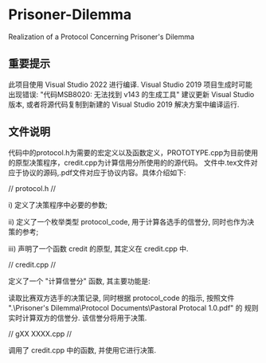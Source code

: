 # Prisoner-Dilemma
Realization of a Protocol Concerning Prisoner's Dilemma

## 重要提示
此项目使用 Visual Studio 2022 进行编译. Visual Studio 2019 项目生成时可能出现错误: 
    "代码MSB8020: 无法找到 v143 的生成工具"
建议更新 Visual Studio 版本, 或者将源代码复制到新建的 Visual Studio 2019 解决方案中编译运行. 

## 文件说明

代码中的protocol.h为需要的宏定义以及函数定义，PROTOTYPE.cpp为目前使用的原型决策程序，credit.cpp为计算信用分所使用的的源代码。
文件中.tex文件对应于协议的源码,.pdf文件对应于协议内容。具体介绍如下: 

// protocol.h //

i)   定义了决策程序中必要的参数;

ii)  定义了一个枚举类型 protocol_code, 用于计算各选手的信誉分, 同时也作为决策的参考;

iii) 声明了一个函数 credit 的原型, 其定义在 credit.cpp 中.



// credit.cpp //

定义了一个 "计算信誉分" 函数, 其主要功能是:

读取比赛双方选手的决策记录, 同时根据 protocol_code 的指示, 按照文件 ".\Prisoner's Dilemma\Protocol Documents\Pastoral Protocal 1.0.pdf" 的
规则实时计算双方的信誉分. 该信誉分将用于决策.



// gXX XXXX.cpp //

调用了 credit.cpp 中的函数, 并使用它进行决策.
